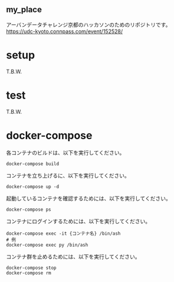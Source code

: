 my_place
---

アーバンデータチャレンジ京都のハッカソンのためのリポジトリです。
https://udc-kyoto.connpass.com/event/152528/

# setup
T.B.W.

# test
T.B.W.

# docker-compose
各コンテナのビルドは、以下を実行してください。

```
docker-compose build
```

コンテナを立ち上げるに、以下を実行してください。

```
docker-compose up -d
```

起動しているコンテナを確認するためには、以下を実行してください。

```
docker-compose ps
```

コンテナにログインするためには、以下を実行してください。

```
docker-compose exec -it {コンテナ名} /bin/ash
# 例
docker-compose exec py /bin/ash
```

コンテナ群を止めるためには、以下を実行してください。

```
docker-compose stop
docker-compose rm
```